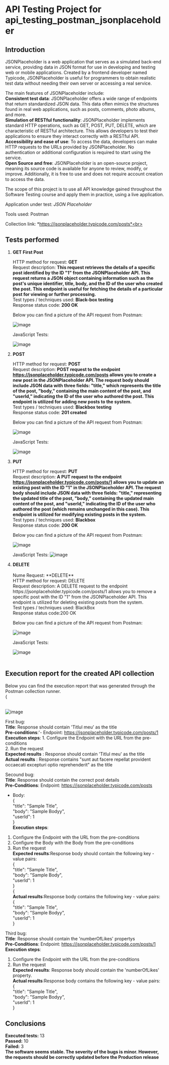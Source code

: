 <h1>API Testing Project for api_testing_postman_jsonplaceholder</h1>

<h2>Introduction</h2>
JSONPlaceholder is a web application that serves as a simulated back-end service, providing data in JSON format for use in developing and testing web or mobile applications. Created by a frontend developer named Typicode, JSONPlaceholder is useful for programmers to obtain realistic test data without needing their own server or accessing a real service.<br>

The main features of JSONPlaceholder include:<br>
**Consistent test data**: JSONPlaceholder offers a wide range of endpoints that return standardized JSON data. This data often mimics the structures found in real web applications, such as posts, comments, photo albums, and more.<br>
**Simulation of RESTful functionality**: JSONPlaceholder implements standard HTTP operations, such as GET, POST, PUT, DELETE, which are characteristic of RESTful architecture. This allows developers to test their applications to ensure they interact correctly with a RESTful API.<br>
**Accessibility and ease of use**: To access the data, developers can make HTTP requests to the URLs provided by JSONPlaceholder. No authentication or additional configuration is required to start using the service.<br>
**Open Source and free**: JSONPlaceholder is an open-source project, meaning its source code is available for anyone to review, modify, or improve. Additionally, it is free to use and does not require account creation to access the data.<br>

The scope of this project is to use all  API knowledge gained throughout the Software Testing course and apply them in practice, using a live application.<br>

Application under test: *JSON Placeholder*<br>

Tools used: Postman<br>

Collection link: *https://jsonplaceholder.typicode.com/posts*<br>

<h2>Tests performed</h2>

<ol>
<li><b>GET First Post</b></li>

HTTP method for request: **GET**<br>
Request description: **This request retrieves the details of a specific post identified by the ID "1" from the JSONPlaceholder API. This request returns a JSON object containing information such as the post's unique identifier, title, body, and the ID of the user who created the post. This endpoint is useful for fetching the details of a particular post for viewing or further processing.**<br>
Test types / techniques used: **Black-box testing**<br>
Response status code: **200 OK**<br>

Below you can find a picture of the API request from Postman:<br>

![image](https://github.com/AlexDinca77/api_testing_postman_jsonplaceholder/assets/167679707/4264434d-e1f4-4c0e-a043-1e5ab210ca7e)
<br>

JavaScript Tests:

![image](https://github.com/AlexDinca77/api_testing_postman_jsonplaceholder/assets/167679707/287f48d3-5cad-48d4-9484-2d8dfd5cda3b)
<br>


<li><b>POST</b></li>

HTTP method for request: **POST**<br>
Request description: **POST request to the endpoint https://jsonplaceholder.typicode.com/posts allows you to create a new post in the JSONPlaceholder API. The request body should include JSON data with three fields: "title," which represents the title of the post, "body," containing the main content of the post, and "userId," indicating the ID of the user who authored the post. This endpoint is utilized for adding new posts to the system.**<br>
Test types / techniques used: **Blackbox testing**<br>
Response status code: **201 created**<br>

Below you can find a picture of the API request from Postman:<br>

![image](https://github.com/AlexDinca77/api_testing_postman_jsonplaceholder/assets/167679707/101e9762-55b8-494b-bc76-0693356e58f9)
<br>

JavaScript Tests:

![image](https://github.com/AlexDinca77/api_testing_postman_jsonplaceholder/assets/167679707/fd6bb117-d2ff-410c-ae83-4da341601635) <br>



<li><b>PUT</b></li>

HTTP method for request: **PUT**<br>
Request description: **A PUT request to the endpoint https://jsonplaceholder.typicode.com/posts/1 allows you to update an existing post with the ID "1" in the JSONPlaceholder API. The request body should include JSON data with three fields: "title," representing the updated title of the post, "body," containing the updated main content of the post, and "userId," indicating the ID of the user who authored the post (which remains unchanged in this case). This endpoint is utilized for modifying existing posts in the system.**<br>
Test types / techniques used: **Blackbox**<br>
Response status code: **200 OK**<br>

Below you can find a picture of the API request from Postman:<br>

![image](https://github.com/AlexDinca77/api_testing_postman_jsonplaceholder/assets/167679707/89a6dc50-6809-43f9-bb81-3c69666e18d9)
<br>

JavaScript Tests:
![image](https://github.com/AlexDinca77/api_testing_postman_jsonplaceholder/assets/167679707/915d5c62-7a14-41b5-bf5c-2e52640fedea)
<br>

<li><b>DELETE</b></li><br>
Nume Request: **DELETE**<br>
HTTP method for request: DELETE<br>
Request description: A DELETE request to the endpoint https://jsonplaceholder.typicode.com/posts/1 allows you to remove a specific post with the ID "1" from the JSONPlaceholder API. This endpoint is utilized for deleting existing posts from the system.<br>
Test types / techniques used: BlackBox<br>
Response status code:200 OK<br>

Below you can find a picture of the API request from Postman:<br>

![image](https://github.com/AlexDinca77/api_testing_postman_jsonplaceholder/assets/167679707/844d6776-9e06-434e-9998-7ceacc5e8dbd)<br>


JavaScript Tests:<br>

![image](https://github.com/AlexDinca77/api_testing_postman_jsonplaceholder/assets/167679707/b4c39131-3ba1-47f9-b3d8-8ab32eaa8aa8)<br>
<br>
</ol>

<h2>Execution report for the created API collection </h2>

Below you can find the execution report that was generated through the Postman collection runner. <br>
{<br>

<br> ![image](https://github.com/AlexDinca77/api_testing_postman_jsonplaceholder/assets/167679707/9b9951af-6c98-4f91-bec5-1e6c6e65c511)<br>


First bug:<br>
**Title**: Response should contain 'Titlul meu' as the title<br>
**Pre-conditions**:'- Endpoint: https://jsonplaceholder.typicode.com/posts/1<br>
**Execution steps**: 1. Configure the Endpoint with the URL from the pre-conditions<br>
2. Run the request<br>
**Expected results** : Response should contain 'Titlul meu' as the title<br>
**Actual results** : Response contains "sunt aut facere repellat provident occaecati excepturi optio reprehenderit" as the title<br>

Secound bug:<br>
**Title**: Response should contain the correct post details<br>
**Pre-Conditions**:  Endpoint: https://jsonplaceholder.typicode.com/posts<br>
- Body:<br>
{<br>
  "title": "Sample Title",<br>
  "body": "Sample Bodyy",<br>
  "userId": 1<br>
}<br>
**Execution steps**:<br>
1. Configure the Endpoint with the URL from the pre-conditions<br>
2. Configure the Body with the Body from the pre-conditions<br>
3. Run the request<br>
**Expected results**:Response body should contain the following key - value pairs:<br>
{<br>
  "title": "Sample Title",<br>
  "body": "Sample Body",<br>
  "userId": 1<br>
}<br>
{<br>
**Actual results**:Response body contains the following key - value pairs:<br>
{<br>
  "title": "Sample Title",<br>
  "body": "Sample Bodyy",<br>
  "userId": 1<br>
}<br>

Third bug:<br>
**Title**: Response should contain the 'numberOfLikes' propertys<br>
**Pre-Conditions**:  Endpoint: https://jsonplaceholder.typicode.com/posts/1<br>
**Execution steps**:<br>
1. Configure the Endpoint with the URL from the pre-conditions<br>
2. Run the request<br>
**Expected results**: Response body should contain the 'numberOfLikes' property.<br>
**Actual results**:Response body contains the following key - value pairs:<br>
{<br>
  "title": "Sample Title",<br>
  "body": "Sample Bodyy",<br>
  "userId": 1<br>
}<br>
  
<h2>Conclusions</h2>

**Executed tests:** 13<br>
**Passed:** 10<br>
**Failed:** 3<br>
**The software seems stable. The severity of the bugs is minor. However, the requests should be correctly updated before the Production release**
